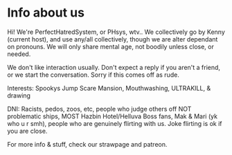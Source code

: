 # Info about us

Hi! We're PerfectHatredSystem, or PHsys, wtv.. We collectively go by Kenny (current host), and use any/all collectively, though we are alter dependant on pronouns. We will only share mental age, not boodily unless close, or needed.

We don't like interaction usually. Don't expect a reply if you aren't a friend, or we start the conversation. Sorry if this comes off as rude.

Interests: Spookys Jump Scare Mansion, Mouthwashing, ULTRAKILL, & drawing

DNI: Racists, pedos, zoos, etc, people who judge others off NOT problematic ships, MOST Hazbin Hotel/Helluva Boss fans, Mak & Mari (yk who u r smh), people who are genuinely flirting with us. Joke flirting is ok if you are close.

For more info & stuff, check our strawpage and patreon.
